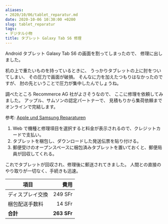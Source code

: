 ```yaml
---
aliases:
- 2020/10/06/tablet_reparatur.md
date: 2020-10-06 10:30:00 +0200
slug: tablet_reparatur
tags:
- デジタル小物
title: タブレット Galaxy Tab S6 修理
---
```

Android タブレット Galaxy Tab S6 の画面を割ってしまったので、
修理に出しました。

机の上で重たいものを持っているときに、
うっかりタブレットの上に肘をついてしまい、
その圧力で画面が破損。
そんなに力を加えたつもりはなかったのですが、
肘の先ということで圧力が集中したんでしょうね。

調べたところ Recommerce AG 社がよさそうなので、
ここに修理を依頼してみました。
アップル、サムソンの認定パートナーで、
見積もりから集荷依頼までオンラインで完結します。

参考: [Apple und Samsung Reparaturen](https://www.verkaufen.ch/reparieren)

1. Web で機種と修理項目を選択すると料金が表示されるので、クレジットカードで支払い。
1. タブレットを梱包し、ダウンロードした発送伝票を貼り付ける。
1. 郵便受けのオープンスペースに梱包済みタブレットを置いておくと、郵便局員が回収してくれる。

これでタブレットが回収され、修理後に郵送されてきました。
人間との直接のやり取りが一切なく、手続きも迅速。

| 項目                | 費用 |
| -                   | -: |
| ディスプレイ交換    | 249 SFr |
| 梱包配送手数料      | 14 SFr |
| **合計**            | **263 SFr** |